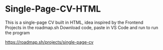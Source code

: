 # Single-Page-CV-HTML
This is a single-page CV built in HTML, idea inspired by the Frontend Projects in the roadmap.sh
Download code, paste in VS Code and run to run the program

https://roadmap.sh/projects/single-page-cv
